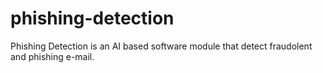 # phishing-detection
Phishing Detection is an AI based software module that detect fraudolent and phishing e-mail.
